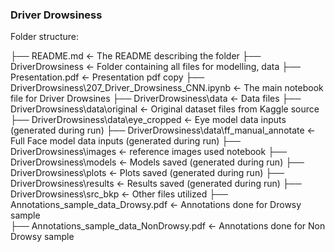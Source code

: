 ### Driver Drowsiness 

Folder structure:

├── README.md                       						<- The README describing the folder
├── DriverDrowsiness                						<- Folder containing all files for modelling, data
├── Presentation.pdf         							<- Presentation pdf copy
├── DriverDrowsiness\207_Driver_Drowsiness_CNN.ipynb 				<- The main notebook file for Driver Drowsines
├── DriverDrowsiness\data 							<- Data files
├── DriverDrowsiness\data\original 						<- Original dataset files from Kaggle source
├── DriverDrowsiness\data\eye_cropped 						<- Eye model data inputs (generated during run)
├── DriverDrowsiness\data\ff_manual_annotate 					<- Full Face model data inputs (generated during run)
├── DriverDrowsiness\images 							<- reference images used notebook
├── DriverDrowsiness\models 							<- Models saved (generated during run)
├── DriverDrowsiness\plots 							<- Plots saved (generated during run)
├── DriverDrowsiness\results 							<- Results saved (generated during run)
├── DriverDrowsiness\src_bkp 							<- Other files utilized
├── Annotations_sample_data_Drowsy.pdf 						<- Annotations done for Drowsy sample		
├── Annotations_sample_data_NonDrowsy.pdf 					<- Annotations done for Non Drowsy sample



